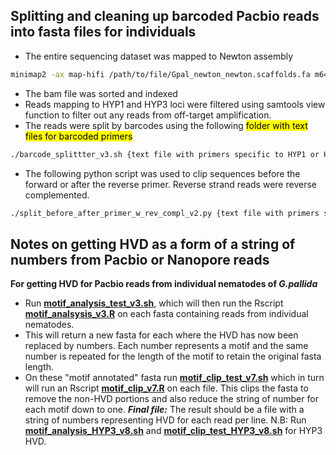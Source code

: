 ## Splitting and cleaning up barcoded Pacbio reads into fasta files for individuals
* The entire sequencing dataset was mapped to Newton assembly 
```bash
minimap2 -ax map-hifi /path/to/file/Gpal_newton_newton.scaffolds.fa m64101_220402_211610.hifi_reads.fasta
```
* The bam file was sorted and indexed 
* Reads mapping to HYP1 and HYP3 loci were filtered using samtools view function to filter out any reads from off-target amplification. 
* The reads were split by barcodes using the following 
<mark> folder with text files for barcoded primers </mark>
```bash 
./barcode_splittter_v3.sh {text file with primers specific to HYP1 or HYP3 and life stage} {data/fasta file with reads} {directory to save to} {life stage} {gene - HYP1 or HYP3}
```
* The following python script was used to clip sequences before the forward or after the reverse primer. Reverse strand reads were reverse complemented.
```bash 
./split_before_after_primer_w_rev_compl_v2.py {text file with primers specific to HYP1 or HYP3 and life stage} {life stage} {gene -HYP1 or HYP3}

```

## Notes on getting HVD as a form of a string of numbers from Pacbio or Nanopore reads
 **For getting HVD for Pacbio reads from individual nematodes of *G.pallida***
* Run [**motif_analysis_test_v3.sh**](Scripts/motif_analysis_test_v3.sh), which will then run the Rscript [**motif_analsysis_v3.R**](Scripts/motif_analysis_v3.R) on each fasta containing reads from individual nematodes. 
* This will return a new fasta for each where the HVD has now been replaced by numbers. Each number represents a motif and the same number is repeated for the length of the motif to retain the original fasta length. 
* On these "motif annotated" fasta run [**motif_clip_test_v7.sh**](Scripts/motif_clip_test_v7.sh) which in turn will run an Rscript [**motif_clip_v7.R**](/Scripts/motif_clip_v7.R) on each file. This clips the fasta to remove the non-HVD portions and also reduce the string of number for each motif down to one. 
***Final file:*** The result should be a file with a string of numbers representing HVD for each read per line. 
N.B: Run [**motif_analysis_HYP3_v8.sh**](/Scripts/motif_analysis_HYP3_v8.sh) and [**motif_clip_test_HYP3_v8.sh**](/Scripts/motif_clip_test_HYP3_v8.sh) for HYP3 HVD. 
